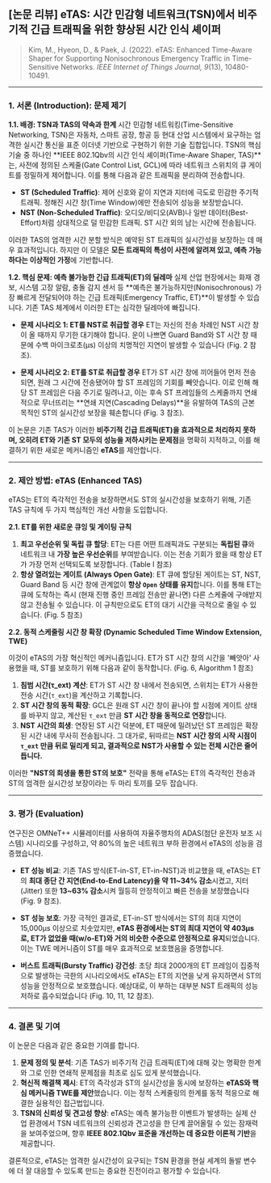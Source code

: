 ## **[논문 리뷰] eTAS: 시간 민감형 네트워크(TSN)에서 비주기적 긴급 트래픽을 위한 향상된 시간 인식 셰이퍼**

> Kim, M., Hyeon, D., & Paek, J. (2022). eTAS: Enhanced Time-Aware Shaper for Supporting Nonisochronous Emergency Traffic in Time-Sensitive Networks. *IEEE Internet of Things Journal, 9*(13), 10480-10491.

---

### **1. 서론 (Introduction): 문제 제기**

**1.1. 배경: TSN과 TAS의 약속과 한계**
시간 민감형 네트워킹(Time-Sensitive Networking, TSN)은 자동차, 스마트 공장, 항공 등 현대 산업 시스템에서 요구하는 엄격한 실시간 통신을 표준 이더넷 기반으로 구현하기 위한 기술 집합입니다. TSN의 핵심 기술 중 하나인 **IEEE 802.1Qbv의 시간 인식 셰이퍼(Time-Aware Shaper, TAS)**는, 사전에 정의된 스케줄(Gate Control List, GCL)에 따라 네트워크 스위치의 큐 게이트를 정밀하게 제어합니다. 이를 통해 다음과 같은 트래픽을 분리하여 전송합니다.

*   **ST (Scheduled Traffic)**: 제어 신호와 같이 지연과 지터에 극도로 민감한 주기적 트래픽. 정해진 시간 창(Time Window)에만 전송되어 성능을 보장받습니다.
*   **NST (Non-Scheduled Traffic)**: 오디오/비디오(AVB)나 일반 데이터(Best-Effort)처럼 상대적으로 덜 민감한 트래픽. ST 시간 외의 남는 시간에 전송됩니다.

이러한 TAS의 엄격한 시간 분할 방식은 예약된 ST 트래픽의 실시간성을 보장하는 데 매우 효과적입니다. 하지만 이 모델은 **모든 트래픽의 특성이 사전에 알려져 있고, 예측 가능하다는 이상적인 가정**에 기반합니다.

**1.2. 핵심 문제: 예측 불가능한 긴급 트래픽(ET)의 딜레마**
실제 산업 현장에서는 화재 경보, 시스템 고장 알람, 충돌 감지 센서 등 **예측은 불가능하지만(Nonisochronous) 가장 빠르게 전달되어야 하는 긴급 트래픽(Emergency Traffic, ET)**이 발생할 수 있습니다. 기존 TAS 체계에서 이러한 ET는 심각한 딜레마에 빠집니다.

*   **문제 시나리오 1: ET를 NST로 취급할 경우**
    ET는 자신의 전송 차례인 NST 시간 창이 올 때까지 무기한 대기해야 합니다. 운이 나쁘면 Guard Band와 ST 시간 창 때문에 수백 마이크로초(μs) 이상의 치명적인 지연이 발생할 수 있습니다 (Fig. 2 참조).

*   **문제 시나리오 2: ET를 ST로 취급할 경우**
    ET가 ST 시간 창에 끼어들어 먼저 전송되면, 원래 그 시간에 전송됐어야 할 ST 프레임의 기회를 빼앗습니다. 이로 인해 해당 ST 프레임은 다음 주기로 밀려나고, 이는 후속 ST 프레임들의 스케줄까지 연쇄적으로 무너뜨리는 **연쇄 지연(Cascading Delays)**을 유발하여 TAS의 근본 목적인 ST의 실시간성 보장을 훼손합니다 (Fig. 3 참조).

이 논문은 기존 TAS가 이러한 **비주기적 긴급 트래픽(ET)을 효과적으로 처리하지 못하며, 오히려 ET와 기존 ST 모두의 성능을 저하시키는 문제점**을 명확히 지적하고, 이를 해결하기 위한 새로운 메커니즘인 **eTAS**를 제안합니다.

---

### **2. 제안 방법: eTAS (Enhanced TAS)**

eTAS는 ET의 즉각적인 전송을 보장하면서도 ST의 실시간성을 보호하기 위해, 기존 TAS 규칙에 두 가지 핵심적인 개선 사항을 도입합니다.

**2.1. ET를 위한 새로운 큐잉 및 게이팅 규칙**

1.  **최고 우선순위 및 독립 큐 할당**: ET는 다른 어떤 트래픽과도 구분되는 **독립된 큐**와 네트워크 내 **가장 높은 우선순위**를 부여받습니다. 이는 전송 기회가 왔을 때 항상 ET가 가장 먼저 선택되도록 보장합니다. (Table I 참조)
2.  **항상 열려있는 게이트 (Always Open Gate)**: ET 큐에 할당된 게이트는 ST, NST, Guard Band 등 시간 창에 관계없이 **항상 `Open` 상태를 유지**합니다. 이를 통해 ET는 큐에 도착하는 즉시 (현재 진행 중인 프레임 전송만 끝나면) 다른 스케줄에 구애받지 않고 전송될 수 있습니다. 이 규칙만으로도 ET의 대기 시간을 극적으로 줄일 수 있습니다. (Fig. 5 참조)

**2.2. 동적 스케줄링 시간 창 확장 (Dynamic Scheduled Time Window Extension, TWE)**

이것이 eTAS의 가장 혁신적인 메커니즘입니다. ET가 ST 시간 창의 시간을 '빼앗아' 사용했을 때, ST를 보호하기 위해 다음과 같이 동작합니다. (Fig. 6, Algorithm 1 참조)

1.  **침범 시간(τ_ext) 계산**: ET가 ST 시간 창 내에서 전송되면, 스위치는 ET가 사용한 전송 시간(`τ_ext`)을 계산하고 기록합니다.
2.  **ST 시간 창의 동적 확장**: GCL은 원래 ST 시간 창이 끝나야 할 시점에 게이트 상태를 바꾸지 않고, 계산된 `τ_ext` 만큼 **ST 시간 창을 동적으로 연장**합니다.
3.  **NST 시간의 희생**: 연장된 ST 시간 덕분에, ET 때문에 밀려났던 ST 프레임은 확장된 시간 내에 무사히 전송됩니다. 그 대가로, 뒤따르는 **NST 시간 창의 시작 시점이 `τ_ext` 만큼 뒤로 밀리게 되고, 결과적으로 NST가 사용할 수 있는 전체 시간은 줄어듭니다.**

이러한 **"NST의 희생을 통한 ST의 보호"** 전략을 통해 eTAS는 ET의 즉각적인 전송과 ST의 엄격한 실시간성 보장이라는 두 마리 토끼를 모두 잡습니다.

---

### **3. 평가 (Evaluation)**

연구진은 OMNeT++ 시뮬레이터를 사용하여 자율주행차의 ADAS(첨단 운전자 보조 시스템) 시나리오를 구성하고, 약 80%의 높은 네트워크 부하 환경에서 eTAS의 성능을 검증했습니다.

*   **ET 성능 비교**: 기존 TAS 방식(ET-in-ST, ET-in-NST)과 비교했을 때, eTAS는 ET의 **최대 종단 간 지연(End-to-End Latency)을 약 11~34% 감소**시켰고, 지터(Jitter) 또한 **13~63% 감소**시켜 월등히 안정적이고 빠른 전송을 보장했습니다 (Fig. 9 참조).

*   **ST 성능 보호**: 가장 극적인 결과로, ET-in-ST 방식에서는 ST의 최대 지연이 15,000μs 이상으로 치솟았지만, **eTAS 환경에서는 ST의 최대 지연이 약 403μs로, ET가 없었을 때(w/o-ET)와 거의 비슷한 수준으로 안정적으로 유지**되었습니다. 이는 TWE 메커니즘이 ST를 매우 효과적으로 보호했음을 증명합니다.

*   **버스트 트래픽(Bursty Traffic) 강건성**: 초당 최대 2000개의 ET 프레임이 집중적으로 발생하는 극한의 시나리오에서도 eTAS는 ET의 지연을 낮게 유지하면서 ST의 성능을 안정적으로 보호했습니다. 예상대로, 이 부하는 대부분 NST 트래픽의 성능 저하로 흡수되었습니다 (Fig. 10, 11, 12 참조).

---

### **4. 결론 및 기여**

이 논문은 다음과 같은 중요한 기여를 합니다.

1.  **문제 정의 및 분석**: 기존 TAS가 비주기적 긴급 트래픽(ET)에 대해 갖는 명확한 한계와 그로 인한 연쇄적 문제점을 최초로 심도 있게 분석했습니다.
2.  **혁신적 해결책 제시**: ET의 즉각성과 ST의 실시간성을 동시에 보장하는 **eTAS와 핵심 메커니즘 TWE를 제안**했습니다. 이는 정적 스케줄링의 한계를 동적 적응으로 해결한 실용적인 접근법입니다.
3.  **TSN의 신뢰성 및 견고성 향상**: eTAS는 예측 불가능한 이벤트가 발생하는 실제 산업 환경에서 TSN 네트워크의 신뢰성과 견고성을 한 단계 끌어올릴 수 있는 잠재력을 보여주었으며, 향후 **IEEE 802.1Qbv 표준을 개선하는 데 중요한 이론적 기반**을 제공합니다.

결론적으로, eTAS는 엄격한 실시간성이 요구되는 TSN 환경을 현실 세계의 돌발 변수에 더 잘 대응할 수 있도록 만드는 중요한 진전이라고 평가할 수 있습니다.
